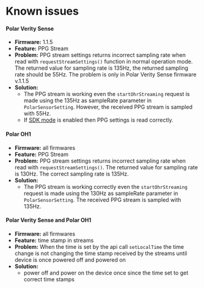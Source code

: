# Known issues

#### Polar Verity Sense
- **Firmware:** 1.1.5
- **Feature:** PPG Stream 
- **Problem:** PPG stream settings returns incorrect sampling rate when read with `requestStreamSettings()` function in normal operation mode. The returned value for sampling rate is 135Hz, the returned sampling rate should be 55Hz. The problem is only in Polar Verity Sense firmware v.1.1.5
- **Solution:** 
    - The PPG stream is working  even the `startOhrStreaming` request is made using the 135Hz as sampleRate parameter in `PolarSensorSetting`. However, the received PPG stream is sampled with 55Hz.
    - If [SDK mode](technical_documentation/SdkModeExplained.md) is enabled then PPG settings is read correctly.

#### Polar OH1
- **Firmware:** all firmwares
- **Feature:** PPG Stream 
- **Problem:** PPG stream settings returns incorrect sampling rate when read with `requestStreamSettings()`. The returned value for sampling rate is 130Hz. The correct sampling rate is 135Hz.
- **Solution:** 
    - The PPG stream is working correctly even the `startOhrStreaming` request is made using the 130Hz as sampleRate parameter in `PolarSensorSetting`. The received PPG stream is sampled with 135Hz.

#### Polar Verity Sense and Polar OH1
- **Firmware:** all firmwares
- **Feature:** time stamp in streams
- **Problem:** When the time is set by the api call `setLocalTime` the time change is not changing the time stamp received by the streams until device is once powered off and powered on
- **Solution:** 
    - power off and power on the device once since the time set to get correct time stamps
